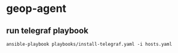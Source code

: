 # geop-agent


## run telegraf playbook

```
ansible-playbook playbooks/install-telegraf.yaml -i hosts.yaml
```
